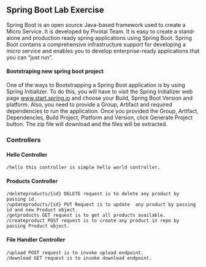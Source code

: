 ## Spring Boot Lab Exercise
Spring Boot is an open source Java-based framework used to create a Micro Service. It is developed by Pivotal Team. It is easy to create a stand-alone and production ready spring applications using Spring Boot. Spring Boot contains a comprehensive infrastructure support for developing a micro service and enables you to develop enterprise-ready applications that you can “just run”.

#### Bootstraping new spring boot project
One of the ways to Bootstrapping a Spring Boot application is by using Spring Initializer. To do this, you will have to visit the Spring Initializer web page www.start.spring.io and choose your Build, Spring Boot Version and platform. Also, you need to provide a Group, Artifact and required dependencies to run the application.
Once you provided the Group, Artifact, Dependencies, Build Project, Platform and Version, click Generate Project button. The zip file will download and the files will be extracted.

### Controllers

#### Hello Controller 
~~~
/hello this controller is simple hello world controller.
~~~
#### Products Controller 
~~~
/deleteproducts/{id} DELETE request is to delete any product by passing id.
/updateproducts/{id} PUT Request is to update  any product by passing id and new Product object.
/getproducts GET request is to get all products available.
/createproduct POST request is to create any product in repo by passing Product object.
~~~

#### File Handler Controller 
~~~
/upload POST request is to invoke upload endpoint.
/download GET request is to invoke download endpoint.
~~~
